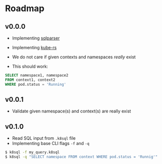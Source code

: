 # Roadmap

## v0.0.0

* Implementing [sqlparser](https://github.com/ballista-compute/sqlparser-rs)
* Implementing [kube-rs](https://github.com/clux/kube-rs)

* We do not care if given contexts and namespaces _really_ exist

* This should work:
```sql
SELECT namespace1, namespace2
FROM context1, context2
WHERE pod.status = 'Running'
```

## v0.0.1

* Validate given namespace(s) and context(s) are really exist

## v0.1.0

* Read SQL input from `.k8sql` file
* Implementing base CLI flags `-f` and `-q`
```bash
$ k8sql -f my_query.k8sql
$ k8sql -q "SELECT namespace FROM context WHERE pod.status = 'Runnig'"
```
